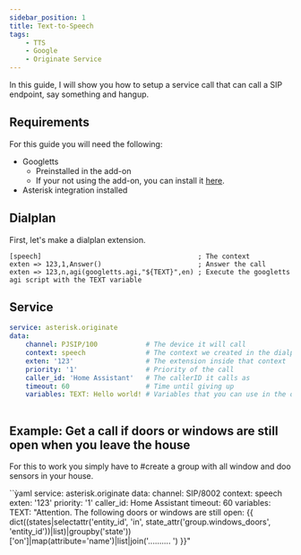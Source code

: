 ```yaml
---
sidebar_position: 1
title: Text-to-Speech
tags:
    - TTS
    - Google
    - Originate Service
---
```


In this guide, I will show you how to setup a service call that can call a SIP endpoint, say something and hangup.

## Requirements

For this guide you will need the following:

- Googletts
    - Preinstalled in the add-on
    - If your not using the add-on, you can install it <a href="https://zaf.github.io/asterisk-googletts">here</a>.
- Asterisk integration installed

## Dialplan

First, let's make a dialplan extension.

```editorconfig title="extensions.conf"
[speech]                                       ; The context
exten => 123,1,Answer()                        ; Answer the call
exten => 123,n,agi(googletts.agi,"${TEXT}",en) ; Execute the googletts agi script with the TEXT variable
```

## Service

```yaml title="Service"
service: asterisk.originate
data:
    channel: PJSIP/100            # The device it will call
    context: speech               # The context we created in the dialplan
    exten: '123'                  # The extension inside that context
    priority: '1'                 # Priority of the call
    caller_id: 'Home Assistant'   # The callerID it calls as
    timeout: 60                   # Time until giving up
    variables: TEXT: Hello world! # Variables that you can use in the dialplan
    
```
## Example: Get a call if doors or windows are still open when you leave the house

For this to work you simply have to #create a group with all window and doo sensors in your house.


``ỳaml service: asterisk.originate
data:
  channel: SIP/8002
  context: speech
  exten: '123'
  priority: '1'
  caller_id: Home Assistant
  timeout: 60
  variables:
    TEXT: "Attention. The following doors or windows are still open:  {{ dict((states|selectattr('entity_id', 'in', state_attr('group.windows_doors', 'entity_id'))|list)|groupby('state'))['on']|map(attribute='name')|list|join('.......... ') }}" 

```
